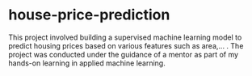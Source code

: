 # house-price-prediction
This project involved building a supervised machine learning model to predict housing prices based on various features such as area,... . The project was conducted under the guidance of a mentor as part of my hands-on learning in applied machine learning.

